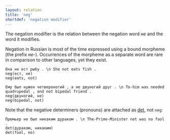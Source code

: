 ```yaml
---
layout: relation
title: 'neg'
shortdef: 'negation modifier'
---
```


The negation modifier is the relation between the negation word _не_ and the
word it modifies.

Negation in Russian is most of the time expressed using a bound morpheme (the prefix _не-_).
Occurrences of the morpheme as a separate word are rare in comparison to other languages,
yet they exist.

~~~ sdparse
Она не ест рыбу . \n She not eats fish .
neg(ест, не)
neg(eats, not)
~~~

~~~ sdparse
Ему был нужен четвероногий , а не двуногий друг . \n To-him was needed quadrupedal , and not bipedal friend .
neg(двуногий, не)
neg(bipedal, not)
~~~

Note that the negative determiners (pronouns) are attached as [det](), not `neg`:

~~~ sdparse
Премьер не был никаким дураком . \n The-Prime-Minister not was no fool .
det(дураком, никаким)
det(fool, no)
~~~
<!-- Interlanguage links updated Út zář 29 18:41:26 CEST 2020 -->
